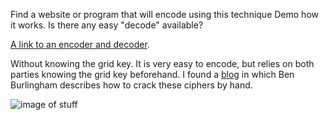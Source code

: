 Find a website or program that will encode using this technique Demo how it works. Is there any easy "decode" available?

[A link to an encoder and decoder](https://www.dcode.fr/nihilist-cipher). 

Without knowing the grid key. It is very easy to encode, but relies on both parties knowing the grid key beforehand. I found a [blog](http://www.benburlingham.com/core/articles/nihilist-cipher.html) in which Ben Burlingham describes how to crack these ciphers by hand.

![image of stuff](https://static.wikia.nocookie.net/4thdimensiontraveler/images/9/98/PolybusCipher.png/revision/latest/scale-to-width-down/534?cb=20200318193302)


